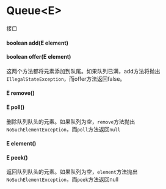# Queue\<E>
接口
#### boolean add(E element)
#### boolean offer(E element)
这两个方法都将元素添加到队尾。如果队列已满，add方法将抛出`IllegalStateException`，而offer方法返回false。
#### E remove()
#### E poll()
删除队列队头的元素。如果队列为空，`remove`方法抛出`NoSuchElementException`，而`poll`方法返回`null`
#### E element()
#### E peek()
返回队列队头的元素。如果队列为空，`element`方法抛出`NoSuchElementException`，而`peek`方法返回null
